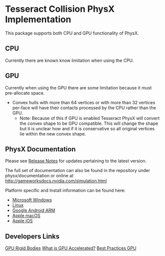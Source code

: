 # Tesseract Collision PhysX Implementation

This package supports both CPU and GPU functionality of PhysX.

## CPU

Currently there are known know limitation when using the CPU.

## GPU
Currently when using the GPU there are some limitation because it must pre-allocate space.

* Convex hulls with more than 64 vertices or with more than 32 vertices per-face will have their contacts processed by the CPU rather than the GPU.
  * Note: Because of this if GPU is enabled Tesseract PhysX will convert the convex shape to be GPU compatible. This will change the shape but it is unclear how and if it is conservative so all original vertices lie within the new convex shape.

## PhysX Documentation

Please see [Release Notes](http://gameworksdocs.nvidia.com/PhysX/4.1/release_notes.html) for updates pertaining to the latest version.

The full set of documentation can also be found in the repository under physx/documentation or online at http://gameworksdocs.nvidia.com/simulation.html

Platform specific and Install information can be found here:
* [Microsoft Windows](http://gameworksdocs.nvidia.com/PhysX/4.1/documentation/platformreadme/windows/readme_windows.html)
* [Linux](http://gameworksdocs.nvidia.com/PhysX/4.1/documentation/platformreadme/linux/readme_linux.html)
* [Google Android ARM](http://gameworksdocs.nvidia.com/PhysX/4.1/documentation/platformreadme/android/readme_android.html)
* [Apple macOS](http://gameworksdocs.nvidia.com/PhysX/4.1/documentation/platformreadme/mac/readme_mac.html)
* [Apple iOS](http://gameworksdocs.nvidia.com/PhysX/4.1/documentation/platformreadme/ios/readme_ios.html)

## Developers Links
[GPU Rigid Bodies](https://gameworksdocs.nvidia.com/PhysX/4.1/documentation/physxguide/Manual/GPURigidBodies.html#gpu-rigid-bodies)
[What is GPU Accelerated?](https://gameworksdocs.nvidia.com/PhysX/4.1/documentation/physxguide/Manual/GPURigidBodies.html#what-is-gpu-accelerated)
[Best Practices GPU](https://gameworksdocs.nvidia.com/PhysX/4.1/documentation/physxguide/Manual/BestPractices.html?highlight=gpu#gpu-rigid-bodies)

